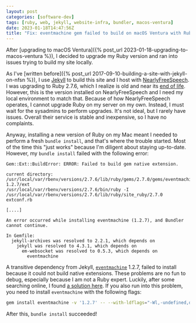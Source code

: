 ```yaml
---
layout: post
categories: [software-dev]
tags: [ruby, web, jekyll, website-infra, bundler, macos-ventura]
date: 2023-01-18T14:47:56Z
title: "Fix: eventmachine gem failed to build on macOS Ventura with Ruby 2.7.6"
---
```


After [upgrading to macOS Ventura]({% post_url 2023-01-18-upgrading-to-macos-ventura %}), I decided to upgrade my Ruby version and ran into issues trying to build my site locally.

<!--excerpt-->

As I've [written before]({% post_url 2017-09-10-building-a-site-with-jekyll-on-nfsn %}), I use [Jekyll](https://jekyllrb.com) to build this site and I host with [NearlyFreeSpeech](https://www.nearlyfreespeech.net). I was upgrading to Ruby 2.7.6, which I realize is old and near its [end of life](https://endoflife.date/ruby). However, this is the version installed on NearlyFreeSpeech and I need my local environment to match that. Because of how NearlyFreeSpeech operates, I cannot upgrade Ruby on my server on my own. Instead, I must wait for the sysadmins to perform upgrades. It's not ideal, but I rarely have issues. Overall their service is stable and inexpensive, so I have no complaints.

Anyway, installing a new version of Ruby on my Mac meant I needed to perform a fresh `bundle install`, and that's where the trouble started. Most of the time this "just works" because I'm diligent about staying up-to-date. However, my `bundle install` failed with the following error:

```
Gem::Ext::BuildError: ERROR: Failed to build gem native extension.

current directory: /usr/local/var/rbenv/versions/2.7.6/lib/ruby/gems/2.7.0/gems/eventmachine-1.2.7/ext
/usr/local/var/rbenv/versions/2.7.6/bin/ruby -I /usr/local/var/rbenv/versions/2.7.6/lib/ruby/site_ruby/2.7.0 extconf.rb

[....]

An error occurred while installing eventmachine (1.2.7), and Bundler cannot continue.

In Gemfile:
  jekyll-archives was resolved to 2.2.1, which depends on
    jekyll was resolved to 4.3.1, which depends on
      em-websocket was resolved to 0.5.3, which depends on
        eventmachine
```

A transitive dependency from Jekyll, [`eventmachine`](https://rubygems.org/gems/eventmachine/) 1.2.7, failed to install because it could not build native extensions. These problems are no fun to debug, especially because I am not a Ruby expert. Luckily, after some searching online, I found [a solution here](https://github.com/eventmachine/eventmachine/issues/960#issuecomment-1332076385). If you also run into this problem, you need to install `eventmachine` with the following flags:

```bash
gem install eventmachine -v '1.2.7' -- --with-ldflags="-Wl,-undefined,dynamic_lookup"
```

After this, `bundle install` succeeded!
